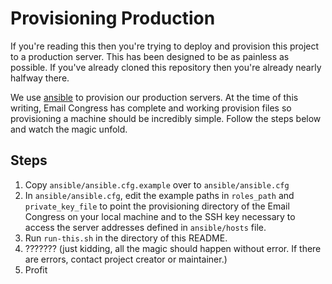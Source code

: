 # Provisioning Production

If you're reading this then you're trying to deploy and provision this project to a production server. This has
been designed to be as painless as possible. If you've already cloned this repository then you're already nearly
halfway there.

We use [ansible](http://docs.ansible.com/) to provision our production servers. At the time of this writing, 
Email Congress has complete and working provision files so provisioning a machine should be incredibly simple. Follow
the steps below and watch the magic unfold.

## Steps

1. Copy `ansible/ansible.cfg.example` over to `ansible/ansible.cfg`
2. In `ansible/ansible.cfg`, edit the example paths in `roles_path` and `private_key_file` to point the 
   provisioning directory of the Email Congress on your local machine and to the SSH key necessary to access 
   the server addresses defined in `ansible/hosts` file.
3. Run `run-this.sh` in the directory of this README.
4. ??????? (just kidding, all the magic should happen without error. If there are errors, contact project creator
   or maintainer.)
5. Profit